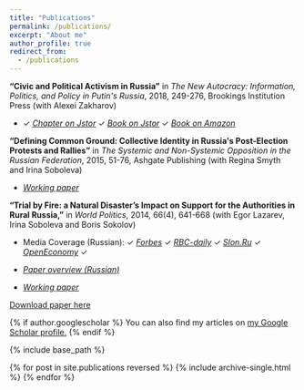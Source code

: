 ```yaml
---
title: "Publications"
permalink: /publications/
excerpt: "About me"
author_profile: true
redirect_from: 
  - /publications
---
```


**“Civic and Political Activism in Russia”** in *The New Autocracy: Information, Politics, and Policy in Putin's Russia*, 2018, 249-276, Brookings Institution Press (with Alexei Zakharov)

*  ✓  [_Chapter on Jstor_](http://www.jstor.org/stable/10.7864/j.ctt1zkjzsh.13)  ✓  [_Book on Jstor_](http://www.jstor.org/stable/10.7864/j.ctt1zkjzsh)  ✓  [_Book on Amazon_](https://www.amazon.com/New-Autocracy-Information-Politics-Policy-ebook/dp/B06XNXG12Z/ref=sr_1_1?ie=UTF8&qid=1519337387&sr=8-1&keywords=The+New+Autocracy%3A+Information%2C+Politics%2C+and+Policy+in+Putin%27s+Russia)

**“Defining Common Ground: Collective Identity in Russia's Post-Election Protests and Rallies”** in *The Systemic and Non-Systemic Opposition in the Russian Federation*, 2015, 51-76, Ashgate Publishing (with Regina Smyth and Irina Soboleva)

* [_Working paper_](https://AntonSobolev.github.com/files/2013-Defining-Commong-Ground.pdf)

**“Trial by Fire: a Natural Disaster’s Impact on Support for the Authorities in Rural Russia,”** in *World Politics*, 2014, 66(4), 641-668  (with Egor Lazarev, Irina Soboleva and Boris Sokolov) 

* Media Coverage (Russian):  ✓ [_Forbes_](http://www.forbes.ru/mneniya-column/tsennosti/263735-ekran-voiny-kak-televidenie-pogruzhaet-naselenie-v-paralellnuyu-real) ✓  [_RBC-daily_](http://www.rbcdaily.ru/politics/562949982701139)   ✓  [_Slon.Ru_](http://slon.ru/economics/kak_rossiyskie_derevni_sgoreli_vo_slavu_putina-763366.xhtml)   ✓  [_OpenEconomy_](http://opec.ru/1632624.html)  ✓  

* [_Paper overview (Russian)_](http://www.hse.ru/data/2012/03/31/1265112211/TbF%20Description%20SocEcon%20Sobolev.pdf)

* [_Working paper_](http://papers.ssrn.com/sol3/papers.cfm?abstract_id=2011975)






[Download paper here](http://academicpages.github.io/files/paper1.pdf)









{% if author.googlescholar %}
  You can also find my articles on <u><a href="{{author.googlescholar}}">my Google Scholar profile</a>.</u>
{% endif %}

{% include base_path %}

{% for post in site.publications reversed %}
  {% include archive-single.html %}
{% endfor %}
